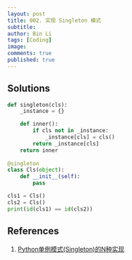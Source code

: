 ```yaml
---
layout: post
title: 002. 实现 Singleton 模式
subtitle:
author: Bin Li
tags: [Coding]
image: 
comments: true
published: true
---
```


## Solutions

```python
def singleton(cls):
    _instance = {}

    def inner():
        if cls not in _instance:
            _instance[cls] = cls()
        return _instance[cls]
    return inner
    
@singleton
class Cls(object):
    def __init__(self):
        pass

cls1 = Cls()
cls2 = Cls()
print(id(cls1) == id(cls2))
```

## References
1. [Python单例模式(Singleton)的N种实现](https://zhuanlan.zhihu.com/p/37534850)